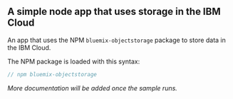 ## A simple node app that uses storage in the IBM Cloud

An app that uses the NPM `bluemix-objectstorage` package to store data in the IBM Cloud. 

The NPM package is loaded with this syntax: 

```javascript
// npm bluemix-objectstorage
```

_More documentation will be added once the sample runs._

